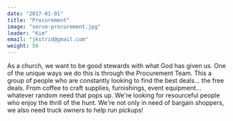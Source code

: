```yaml
---
date: "2017-01-01"
title: "Procurement"
image: "serve-procurement.jpg"
leader: "Kim"
email: "jkstrid@gmail.com"
weight: 50
---
```


As a church, we want to be good stewards with what God has given us. One of the unique ways we do this is through the Procurement Team. This a group of people who are constantly looking to find the best deals... the free deals. From coffee to craft supplies, furnishings, event equipment... whatever random need that pops up. We're looking for resourceful people who enjoy the thrill of the hunt. We're not only in need of bargain shoppers, we also need truck owners to help run pickups!


